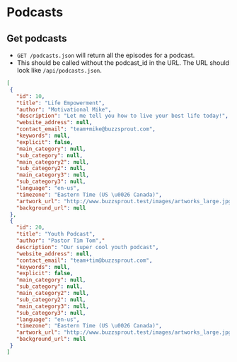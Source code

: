 
Podcasts
========

Get podcasts
------------

* `GET /podcasts.json` will return all the episodes for a podcast. 
* This should be called without the podcast_id in the URL. The URL should look like  `/api/podcasts.json`.

```json
[
 {
   "id": 10,
   "title": "Life Empowerment",
   "author": "Motivational Mike",
   "description": "Let me tell you how to live your best life today!",
   "website_address": null,
   "contact_email": "team+mike@buzzsprout.com",
   "keywords": null,
   "explicit": false,
   "main_category": null,
   "sub_category": null,
   "main_category2": null,
   "sub_category2": null,
   "main_category3": null,
   "sub_category3": null,
   "language": "en-us",
   "timezone": "Eastern Time (US \u0026 Canada)",
   "artwork_url": "http://www.buzzsprout.test/images/artworks_large.jpg",
   "background_url": null
 },
 {
   "id": 20,
   "title": "Youth Podcast",
   "author": "Pastor Tim Tom","
   description": "Our super cool youth podcast",
   "website_address": null,
   "contact_email": "team+tim@buzzsprout.com",
   "keywords": null,
   "explicit": false,
   "main_category": null,
   "sub_category": null,
   "main_category2": null,
   "sub_category2": null,
   "main_category3": null,
   "sub_category3": null,
   "language": "en-us",
   "timezone": "Eastern Time (US \u0026 Canada)",
   "artwork_url": "http://www.buzzsprout.test/images/artworks_large.jpg",
   "background_url": null
 }
]
```
